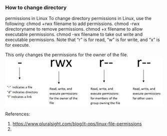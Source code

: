 ### How to change directory
permissions in Linux
To change directory permissions in Linux, use the following:
chmod +rwx filename to add permissions.
chmod -rwx directoryname to remove permissions.
chmod +x filename to allow executable permissions.
chmod -wx filename to take out write and executable permissions.
Note that “r” is for read, “w” is for write, and “x” is for execute.

This only changes the permissions for the owner of the file.
![img.png](img.png)




References:
1. https://www.pluralsight.com/blog/it-ops/linux-file-permissions
2. 